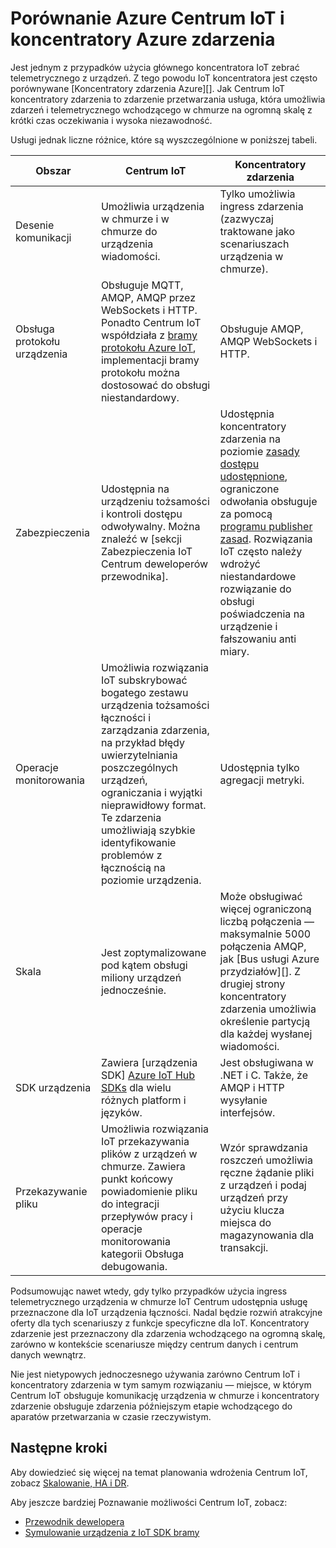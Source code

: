 <properties
 pageTitle="Porównanie Azure Centrum IoT do koncentratorów Azure zdarzenia | Microsoft Azure"
 description="Porównanie usług Azure IoT Centrum i koncentratory zdarzenia Azure wyróżnianie różnice funkcjonalne i przypadków użycia."
 services="iot-hub"
 documentationCenter=""
 authors="fsautomata"
 manager="timlt"
 editor=""/>

<tags
 ms.service="iot-hub"
 ms.devlang="na"
 ms.topic="article"
 ms.tgt_pltfrm="na"
 ms.workload="na"
 ms.date="06/06/2016"
 ms.author="elioda"/>

# <a name="comparison-of-azure-iot-hub-and-azure-event-hubs"></a>Porównanie Azure Centrum IoT i koncentratory Azure zdarzenia

Jest jednym z przypadków użycia głównego koncentratora IoT zebrać telemetrycznego z urządzeń. Z tego powodu IoT koncentratora jest często porównywane [Koncentratory zdarzenia Azure][]. Jak Centrum IoT koncentratory zdarzenia to zdarzenie przetwarzania usługa, która umożliwia zdarzeń i telemetrycznego wchodzącego w chmurze na ogromną skalę z krótki czas oczekiwania i wysoka niezawodność.

Usługi jednak liczne różnice, które są wyszczególnione w poniższej tabeli.

| Obszar | Centrum IoT | Koncentratory zdarzenia |
| ---- | ------- | ---------- |
| Desenie komunikacji | Umożliwia urządzenia w chmurze i w chmurze do urządzenia wiadomości. | Tylko umożliwia ingress zdarzenia (zazwyczaj traktowane jako scenariuszach urządzenia w chmurze). |
| Obsługa protokołu urządzenia | Obsługuje MQTT, AMQP, AMQP przez WebSockets i HTTP. Ponadto Centrum IoT współdziała z [bramy protokołu Azure IoT][lnk-azure-protocol-gateway], implementacji bramy protokołu można dostosować do obsługi niestandardowy. | Obsługuje AMQP, AMQP WebSockets i HTTP. |
| Zabezpieczenia | Udostępnia na urządzeniu tożsamości i kontroli dostępu odwoływalny. Można znaleźć w [sekcji Zabezpieczenia IoT Centrum deweloperów przewodnika]. | Udostępnia koncentratory zdarzenia na poziomie [zasady dostępu udostępnione][Event Hubs - security], ograniczone odwołania obsługuje za pomocą [programu publisher zasad][Event Hubs publisher policies]. Rozwiązania IoT często należy wdrożyć niestandardowe rozwiązanie do obsługi poświadczenia na urządzenie i fałszowaniu anti miary. |
| Operacje monitorowania | Umożliwia rozwiązania IoT subskrybować bogatego zestawu urządzenia tożsamości łączności i zarządzania zdarzenia, na przykład błędy uwierzytelniania poszczególnych urządzeń, ograniczania i wyjątki nieprawidłowy format. Te zdarzenia umożliwiają szybkie identyfikowanie problemów z łącznością na poziomie urządzenia. | Udostępnia tylko agregacji metryki. |
| Skala | Jest zoptymalizowane pod kątem obsługi miliony urządzeń jednocześnie. | Może obsługiwać więcej ograniczoną liczbą połączenia — maksymalnie 5000 połączenia AMQP, jak [Bus usługi Azure przydziałów][]. Z drugiej strony koncentratory zdarzenia umożliwia określenie partycją dla każdej wysłanej wiadomości. |
| SDK urządzenia | Zawiera [urządzenia SDK] [ Azure IoT Hub SDKs] dla wielu różnych platform i języków. | Jest obsługiwana w .NET i C. Także, że AMQP i HTTP wysyłanie interfejsów. |
| Przekazywanie pliku | Umożliwia rozwiązania IoT przekazywania plików z urządzeń w chmurze. Zawiera punkt końcowy powiadomienie pliku do integracji przepływów pracy i operacje monitorowania kategorii Obsługa debugowania. | Wzór sprawdzania roszczeń umożliwia ręczne żądanie pliki z urządzeń i podaj urządzeń przy użyciu klucza miejsca do magazynowania dla transakcji. |

Podsumowując nawet wtedy, gdy tylko przypadków użycia ingress telemetrycznego urządzenia w chmurze IoT Centrum udostępnia usługę przeznaczone dla IoT urządzenia łączności. Nadal będzie rozwiń atrakcyjne oferty dla tych scenariuszy z funkcje specyficzne dla IoT. Koncentratory zdarzenie jest przeznaczony dla zdarzenia wchodzącego na ogromną skalę, zarówno w kontekście scenariusze między centrum danych i centrum danych wewnątrz.

Nie jest nietypowych jednoczesnego używania zarówno Centrum IoT i koncentratory zdarzenia w tym samym rozwiązaniu — miejsce, w którym Centrum IoT obsługuje komunikację urządzenia w chmurze i koncentratory zdarzenie obsługuje zdarzenia późniejszym etapie wchodzącego do aparatów przetwarzania w czasie rzeczywistym.

## <a name="next-steps"></a>Następne kroki

Aby dowiedzieć się więcej na temat planowania wdrożenia Centrum IoT, zobacz [Skalowanie, HA i DR][lnk-scaling].

Aby jeszcze bardziej Poznawanie możliwości Centrum IoT, zobacz:

- [Przewodnik dewelopera][lnk-devguide]
- [Symulowanie urządzenia z IoT SDK bramy][lnk-gateway]

[Koncentratory Azure zdarzenia]: ../event-hubs/event-hubs-what-is-event-hubs.md
[Sekcja Zabezpieczenia podręcznika IoT Centrum deweloperów]: iot-hub-devguide-security.md
[Event Hubs - security]: ../event-hubs/event-hubs-authentication-and-security-model-overview.md
[Event Hubs publisher policies]: ../event-hubs/event-hubs-overview.md#common-publisher-tasks
[Azure przydziałów Bus usługi]: ../service-bus-messaging/service-bus-quotas.md
[Azure IoT Hub SDKs]: https://github.com/Azure/azure-iot-sdks/blob/master/readme.md
[lnk-azure-protocol-gateway]: iot-hub-protocol-gateway.md

[lnk-scaling]: iot-hub-scaling.md
[lnk-devguide]: iot-hub-devguide.md
[lnk-gateway]: iot-hub-linux-gateway-sdk-simulated-device.md
